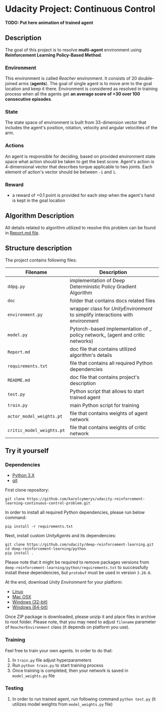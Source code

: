 # Udacity Project: Continuous Control

__TODO: Put here animation of trained agent__

## Description

The goal of this project is to resolve __multi-agent__ environment using __Reinforcement Learning Policy-Based Method__.

### Environment

This environment is called _Reacher_ environment. 
It consists of 20 double-joined arms (__agents__). 
The goal of single agent is to move arm to the goal location and keep it there.
Environment is considered as resolved in training process when all the agents get 
__an average score of +30 over 100 consecutive episodes__.


### State

The state space of environment is built from 33-dimension vector that includes 
the agent's position, rotation, velocity and angular velocities of the arm.

### Actions

An agent is responsible for deciding, based on provided environment state space 
what action should be taken to get the best score. 
Agent's action is 4-dimensional vector that describes torque applicable to two joints.
Each element of action's vector should be between `-1` and `1`.

### Reward  

- a reward of +0.1 point is provided for each step when the agent's hand is kept in the goal location

## Algorithm Description

All details related to algorithm utilized to resolve this problem can be found in [Report.md file](./Report.md).

## Structure description

The project contains following files:

| Filename                  | Description                                                                    |
|---------------------------|--------------------------------------------------------------------------------|
| `ddpg.py`                 | implementation of Deep Deterministic Policy Gradient Algorithm                 |
| `doc`                     | folder that contains docs related files                                        |
| `environment.py`          | wrapper class for _UnityEnvironment_ to simplify interactions with environment |
| `model.py`                | Pytorch-based implementation of _ policy network_ (agent and critic networks)  |  
| `Report.md`               | doc file that contains utilized algorithm's details                            |  
| `requirements.txt`        | file that contains all required Python dependencies                            |  
| `README.md`               | doc file that contains project's description                                   | 
| `test.py`                 | Python script that allows to start trained agent                               |
| `train.py`                | main Python script for training                                                |
| `actor_model_weights.pt`  | file that contains weights of agent network                                    |
| `critic_model_weights.pt` | file that contains weights of critic network                                   |

## Try it yourself

### Dependencies

- [Python 3.X](https://www.python.org/downloads/)
- [git](https://git-scm.com/downloads)

First clone repository:

```shell
git clone https://github.com/karolcymerys/udacity-reinforcement-learning-continuous-control-problem.git
```

In order to install all required Python dependencies, please run below command:

```shell
pip install -r requirements.txt
```

Next, install custom _UnityAgents_ and its dependencies:

```shell
git clone https://github.com/udacity/deep-reinforcement-learning.git
cd deep-reinforcement-learning/python
pip install . 
```

Please note that it might be required to remove packages versions from
`deep-reinforcement-learning/python/requirements.txt` to successfully install these dependencies,
but `protobuf` must be used in version `3.20.0`.

At the end, download _Unity Environment_ for your platform:

- [Linux](https://s3-us-west-1.amazonaws.com/udacity-drlnd/P2/Reacher/Reacher_Linux.zip)
- [Mac OSX](https://s3-us-west-1.amazonaws.com/udacity-drlnd/P2/Reacher/Reacher.app.zip)
- [Windows (32-bit)](https://s3-us-west-1.amazonaws.com/udacity-drlnd/P2/Reacher/Reacher_Windows_x86.zip)
- [Windows (64-bit)](https://s3-us-west-1.amazonaws.com/udacity-drlnd/P2/Reacher/Reacher_Windows_x86_64.zip)

Once ZIP package is downloaded, please unzip it and place files in archive to root folder.
Please note, that you may need to adjust `filename` parameter of `ReacherEnvironment` class
(it depends on platform you use).

### Training

Feel free to train your own agents. In order to do that:

1. In `train.py` file adjust hyperparameters
2. Run `python train.py` to start training process
3. Once training is completed, then your network is saved in `model_weights.py` file

### Testing

1. In order to run trained agent, run following command `python test.py`
   (it utilizes model weights from `model_weights.py` file)  